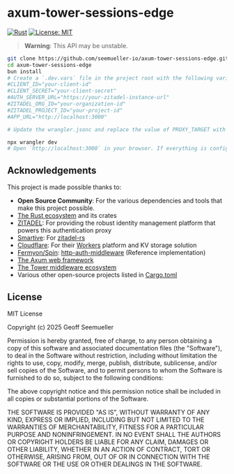# axum-tower-sessions-edge
[![Rust](https://github.com/seemueller-io/axum-tower-sessions-edge/actions/workflows/test.yaml/badge.svg)](https://github.com/seemueller-io/axum-tower-sessions-edge/actions/workflows/test.yaml)
[![License: MIT](https://img.shields.io/badge/License-MIT-green.svg)](https://opensource.org/licenses/MIT)

> **Warning**: This API may be unstable.

```bash
git clone https://github.com/seemueller-io/axum-tower-sessions-edge.git
cd axum-tower-sessions-edge
bun install
# Create a `.dev.vars` file in the project root with the following variables:
#CLIENT_ID="your-client-id"
#CLIENT_SECRET="your-client-secret"
#AUTH_SERVER_URL="https://your-zitadel-instance-url"
#ZITADEL_ORG_ID="your-organization-id"
#ZITADEL_PROJECT_ID="your-project-id"
#APP_URL="http://localhost:3000"

# Update the wrangler.jsonc and replace the value of PROXY_TARGET with a worker script name. 

npx wrangler dev 
# Open `http://localhost:3000` in your browser. If everything is configured correctly, you should be taken to a Zitadel login page.
```
## Acknowledgements

This project is made possible thanks to:

- **Open Source Community**: For the various dependencies and tools that make this project possible.
- [The Rust ecosystem](https://www.rust-lang.org/ecosystem) and its crates
- [ZITADEL](https://zitadel.com/): For providing the robust identity management platform that powers this authentication
  proxy 
- [Smartive](https://github.com/smartive): For [zitadel-rs](https://github.com/smartive/zitadel-rust)
- [Cloudflare](https://github.com/cloudflare): For their [Workers](https://workers.cloudflare.com/) platform and KV storage
  solution
- [Fermyon/Spin](https://www.fermyon.com/spin): [http-auth-middleware](https://github.com/fermyon/http-auth-middleware) (Reference implementation)
- [The Axum web framework](https://github.com/tokio-rs/axum)
- [The Tower middleware ecosystem](https://github.com/tower-rs)
- Various other open-source projects listed in [Cargo.toml](./Cargo.toml)


## License

MIT License

Copyright (c) 2025 Geoff Seemueller

Permission is hereby granted, free of charge, to any person obtaining a copy
of this software and associated documentation files (the "Software"), to deal
in the Software without restriction, including without limitation the rights
to use, copy, modify, merge, publish, distribute, sublicense, and/or sell
copies of the Software, and to permit persons to whom the Software is
furnished to do so, subject to the following conditions:

The above copyright notice and this permission notice shall be included in all
copies or substantial portions of the Software.

THE SOFTWARE IS PROVIDED "AS IS", WITHOUT WARRANTY OF ANY KIND, EXPRESS OR
IMPLIED, INCLUDING BUT NOT LIMITED TO THE WARRANTIES OF MERCHANTABILITY,
FITNESS FOR A PARTICULAR PURPOSE AND NONINFRINGEMENT. IN NO EVENT SHALL THE
AUTHORS OR COPYRIGHT HOLDERS BE LIABLE FOR ANY CLAIM, DAMAGES OR OTHER
LIABILITY, WHETHER IN AN ACTION OF CONTRACT, TORT OR OTHERWISE, ARISING FROM,
OUT OF OR IN CONNECTION WITH THE SOFTWARE OR THE USE OR OTHER DEALINGS IN THE
SOFTWARE.
